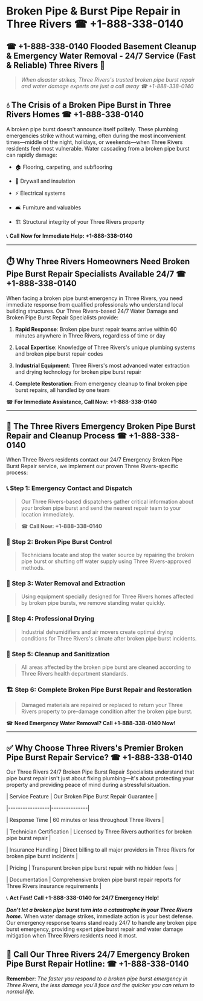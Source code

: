 # Broken Pipe & Burst Pipe Repair in Three Rivers ☎ +1-888-338-0140  
## ☎ +1-888-338-0140 Flooded Basement Cleanup & Emergency Water Removal - 24/7 Service (Fast & Reliable) Three Rivers 🚨  

> *When disaster strikes, Three Rivers's trusted broken pipe burst repair and water damage experts are just a call away ☎ +1-888-338-0140*  

## 💧 The Crisis of a Broken Pipe Burst in Three Rivers Homes ☎ +1-888-338-0140  

A broken pipe burst doesn't announce itself politely. These plumbing emergencies strike without warning, often during the most inconvenient times—middle of the night, holidays, or weekends—when Three Rivers residents feel most vulnerable. Water cascading from a broken pipe burst can rapidly damage:  

* 🏠 Flooring, carpeting, and subflooring  
* 🧱 Drywall and insulation  
* ⚡ Electrical systems  
* 🛋️ Furniture and valuables  
* 🏗️ Structural integrity of your Three Rivers property  

📞 **Call Now for Immediate Help: +1-888-338-0140**  

---  

## ⏱️ Why Three Rivers Homeowners Need Broken Pipe Burst Repair Specialists Available 24/7 ☎ +1-888-338-0140  

When facing a broken pipe burst emergency in Three Rivers, you need immediate response from qualified professionals who understand local building structures. Our Three Rivers-based 24/7 Water Damage and Broken Pipe Burst Repair Specialists provide:  

1. **Rapid Response**: Broken pipe burst repair teams arrive within 60 minutes anywhere in Three Rivers, regardless of time or day  
2. **Local Expertise**: Knowledge of Three Rivers's unique plumbing systems and broken pipe burst repair codes  
3. **Industrial Equipment**: Three Rivers's most advanced water extraction and drying technology for broken pipe burst repair  
4. **Complete Restoration**: From emergency cleanup to final broken pipe burst repairs, all handled by one team  

☎ **For Immediate Assistance, Call Now: +1-888-338-0140**  

---  

## 🔧 The Three Rivers Emergency Broken Pipe Burst Repair and Cleanup Process ☎ +1-888-338-0140  

When Three Rivers residents contact our 24/7 Emergency Broken Pipe Burst Repair service, we implement our proven Three Rivers-specific process:  

### 📞 Step 1: Emergency Contact and Dispatch  
> Our Three Rivers-based dispatchers gather critical information about your broken pipe burst and send the nearest repair team to your location immediately.  
> ☎ **Call Now: +1-888-338-0140**  

### 🚿 Step 2: Broken Pipe Burst Control  
> Technicians locate and stop the water source by repairing the broken pipe burst or shutting off water supply using Three Rivers-approved methods.  

### 🌊 Step 3: Water Removal and Extraction  
> Using equipment specially designed for Three Rivers homes affected by broken pipe bursts, we remove standing water quickly.  

### 💨 Step 4: Professional Drying  
> Industrial dehumidifiers and air movers create optimal drying conditions for Three Rivers's climate after broken pipe burst incidents.  

### 🧼 Step 5: Cleanup and Sanitization  
> All areas affected by the broken pipe burst are cleaned according to Three Rivers health department standards.  

### 🏗️ Step 6: Complete Broken Pipe Burst Repair and Restoration  
> Damaged materials are repaired or replaced to return your Three Rivers property to pre-damage condition after the broken pipe burst.  

☎ **Need Emergency Water Removal? Call +1-888-338-0140 Now!**  

---  

## ✅ Why Choose Three Rivers's Premier Broken Pipe Burst Repair Service? ☎ +1-888-338-0140  

Our Three Rivers 24/7 Broken Pipe Burst Repair Specialists understand that pipe burst repair isn't just about fixing plumbing—it's about protecting your property and providing peace of mind during a stressful situation.  

| Service Feature | Our Broken Pipe Burst Repair Guarantee |  
|-----------------|---------------|  
| Response Time | 60 minutes or less throughout Three Rivers |  
| Technician Certification | Licensed by Three Rivers authorities for broken pipe burst repair |  
| Insurance Handling | Direct billing to all major providers in Three Rivers for broken pipe burst incidents |  
| Pricing | Transparent broken pipe burst repair with no hidden fees |  
| Documentation | Comprehensive broken pipe burst repair reports for Three Rivers insurance requirements |  

📞 **Act Fast! Call +1-888-338-0140 for 24/7 Emergency Help!**  

***Don't let a broken pipe burst turn into a catastrophe in your Three Rivers home.*** When water damage strikes, immediate action is your best defense. Our emergency response teams stand ready 24/7 to handle any broken pipe burst emergency, providing expert pipe burst repair and water damage mitigation when Three Rivers residents need it most.  

## 📱 Call Our Three Rivers 24/7 Emergency Broken Pipe Burst Repair Hotline: ☎ +1-888-338-0140  

**Remember**: *The faster you respond to a broken pipe burst emergency in Three Rivers, the less damage you'll face and the quicker you can return to normal life.*